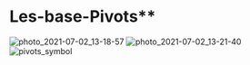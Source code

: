 # Les-base-Pivots**

![photo_2021-07-02_13-18-57](https://user-images.githubusercontent.com/86233883/124284103-efacaa80-db4c-11eb-9d1b-4d6d03860956.jpg)
![photo_2021-07-02_13-21-40](https://user-images.githubusercontent.com/86233883/124284106-f0ddd780-db4c-11eb-9243-8d3ece813ab3.jpg)
![pivots_symbol](https://user-images.githubusercontent.com/86233883/124284108-f0ddd780-db4c-11eb-81ed-b73d4a98880e.png)
